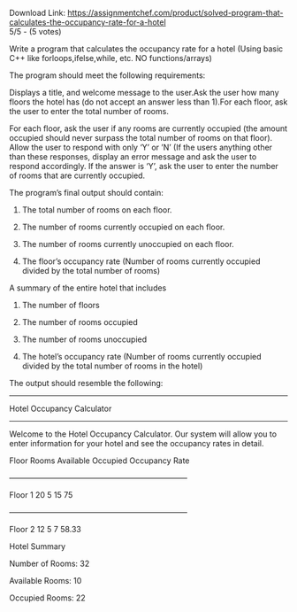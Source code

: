 Download Link: https://assignmentchef.com/product/solved-program-that-calculates-the-occupancy-rate-for-a-hotel
<br>
5/5 - (5 votes)

Write a program that calculates the occupancy rate for a hotel (Using basic C++ like forloops,ifelse,while, etc. NO functions/arrays)



The program should meet the following requirements:

Displays a title, and welcome message to the user.Ask the user how many floors the hotel has (do not accept an answer less than 1).For each floor, ask the user to enter the total number of rooms.

For each floor, ask the user if any rooms are currently occupied (the amount occupied should never surpass the total number of rooms on that floor). Allow the user to respond with only ‘Y’ or ’N’ (If the users anything other than these responses, display an error message and ask the user to respond accordingly. If the answer is ‘Y’, ask the user to enter the number of rooms that are currently occupied.

The program’s final output should contain:

1) The total number of rooms on each floor.

2) The number of rooms currently occupied on each floor.

3) The number of rooms currently unoccupied on each floor.

4) The floor’s occupancy rate (Number of rooms currently occupied divided by the total number of rooms)

A summary of the entire hotel that includes

1) The number of floors

2) The number of rooms occupied

3) The number of rooms unoccupied

4) The hotel’s occupancy rate (Number of rooms currently occupied divided by the total number of rooms in the hotel)

The output should resemble the following:

*****************************

Hotel Occupancy Calculator

*****************************

Welcome to the Hotel Occupancy Calculator. Our system will allow you to enter information for your hotel and see the occupancy rates in detail.

Floor        Rooms       Available       Occupied       Occupancy Rate

––––––––––––––––––––––––––––––––––––––––––––––

Floor 1      20                  5                           15                         75

––––––––––––––––––––––––––––––––––––––––––––––

Floor 2      12                    5                             7                      58.33

Hotel Summary

Number of Rooms: 32

Available Rooms: 10

Occupied Rooms: 22